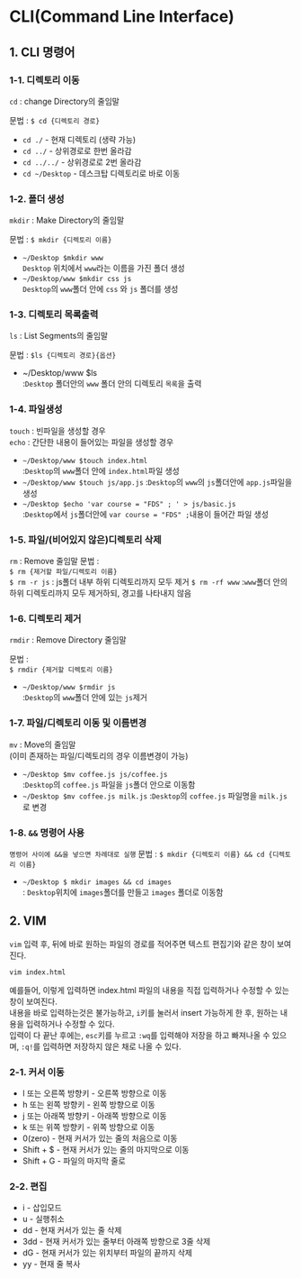 # CLI(Command Line Interface)

## 1. CLI 명령어

### 1-1. 디렉토리 이동  
`cd` : change Directory의 줄임말  

문법 : `$ cd {디렉토리 경로}`  
* `cd ./`    - 현재 디렉토리 (생략 가능)  
* `cd ../`   - 상위경로로 한번 올라감  
* `cd ../../` - 상위경로로 2번 올라감  
* `cd ~/Desktop`  - 데스크탑 디렉토리로 바로 이동    

### 1-2. 폴더 생성  
`mkdir` : Make Directory의 줄임말

문법 : `$ mkdir {디렉토리 이름}`
* `~/Desktop $mkdir www`  
`Desktop` 위치에서 `www`라는 이름을 가진 폴더 생성
* `~/Desktop/www $mkdir css js`  
`Desktop`의 `www`폴더 안에 `css` 와 `js` 폴더를 생성

### 1-3. 디렉토리 목록출력  
`ls` : List Segments의 줄임말

문법 : `$ls {디렉토리 경로}{옵션}`  
* ~/Desktop/www $ls  
:`Desktop` 폴더안의 `www` 폴더 안의 디렉토리 `목록`을 출력

### 1-4. 파일생성  
`touch` : 빈파일을 생성할 경우  
`echo` : 간단한 내용이 들어있는 파일을 생성할 경우

* `~/Desktop/www $touch index.html`  
:`Desktop`의 `www`폴더 안에 `index.html`파일 생성
* `~/Desktop/www $touch js/app.js`
:`Desktop`의 `www`의 `js`폴더안에 `app.js`파일을 생성
* `~/Desktop $echo 'var course = "FDS" ; ' > js/basic.js`    
:`Desktop`에서 `js`폴더안에 `var course = "FDS" ;`내용이 들어간 파일 생성

### 1-5. 파일/(비어있지 않은)디렉토리 삭제  
`rm` : Remove 줄임말
문법 :  
`$ rm {제거할 파일/디렉토리 이름}`  
`$ rm -r js` : js폴더 내부 하위 디렉토리까지 모두 제거
`$ rm -rf www`
:`www`폴더 안의 하위 디렉토리까지 모두 제거하되, 경고를 나타내지 않음

### 1-6. 디렉토리 제거
`rmdir` : Remove Directory 줄임말

문법 :  
`$ rmdir {제거할 디렉토리 이름}`
* `~/Desktop/www $rmdir js`  
:`Desktop`의 `www`폴더 안에 있는 `js`제거  

### 1-7. 파일/디렉토리 이동 및 이름변경  
`mv` : Move의 줄임말  
(이미 존재하는 파일/디렉토리의 경우 이름변경이 가능)
* `~/Desktop $mv coffee.js js/coffee.js`  
:`Desktop`의 `coffee.js` 파일을 `js`폴더 안으로 이동함
* `~/Desktop $mv coffee.js milk.js`
:`Desktop`의 `coffee.js` 파일명을 `milk.js`로 변경

### 1-8. `&&` 명령어 사용  
`명령어 사이에 &&을 넣으면 차례대로 실행`
문법 : `$ mkdir {디렉토리 이름} && cd {디렉토리 이름}`
* `~/Desktop $ mkdir images && cd images`  
: `Desktop`위치에 `images`폴더를 만들고 `images` 폴더로 이동함

## 2. VIM
`vim` 입력 후, 뒤에 바로 원하는 파일의 경로를 적어주면 텍스트 편집기와 같은 창이 보여진다.

```
vim index.html
```
예를들어, 이렇게 입력하면 index.html 파일의 내용을 직접 입력하거나 수정할 수 있는 창이 보여진다.  
내용을 바로 입력하는것은 불가능하고, `i`키를 눌러서 insert 가능하게 한 후, 원하는 내용을 입력하거나 수정할 수 있다.  
입력이 다 끝난 후에는, `esc`키를 누르고 `:wq`를 입력해야 저장을 하고 빠져나올 수 있으며, `:q!`를 입력하면 저장하지 않은 채로 나올 수 있다.

### 2-1. 커서 이동
  * l 또는 오른쪽 방향키 - 오른쪽 방향으로 이동
  * h 또는 왼쪽 방향키 - 왼쪽 방향으로 이동
  * j 또는 아래쪽 방향키 - 아래쪽 방향으로 이동
  * k 또는 위쪽 방향키  - 위쪽 방향으로 이동
  * 0(zero) - 현재 커서가 있는 줄의 처음으로 이동
  * Shift + $ - 현재 커서가 있는 줄의 마지막으로 이동
  * Shift + G - 파일의 마지막 줄로

### 2-2. 편집
  * i - 삽입모드
  * u - 실행취소
  * dd - 현재 커서가 있는 줄 삭제
  * 3dd - 현재 커서가 있는 줄부터 아래쪽 방향으로 3줄 삭제
  * dG - 현재 커서가 있는 위치부터 파일의 끝까지 삭제
  * yy - 현재 줄 복사